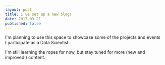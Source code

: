 ```yaml
---
layout: post
title: I've set up a new blog!
date: 2017-03-21
published: false
---
```


I'm planning to use this space to showcase some of the projects and events I participate as a Data Scientist.

I'm still learning the ropes for now, but stay tuned for more (new and improved!) content.
